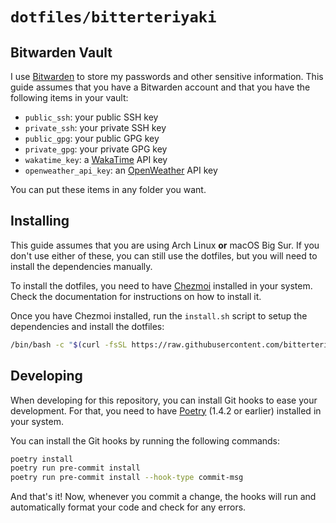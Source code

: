 # `dotfiles/bitterteriyaki`

## Bitwarden Vault

I use [Bitwarden](https://bitwarden.com/) to store my passwords and other
sensitive information. This guide assumes that you have a Bitwarden account
and that you have the following items in your vault:

- `public_ssh`: your public SSH key
- `private_ssh`: your private SSH key
- `public_gpg`: your public GPG key
- `private_gpg`: your private GPG key
- `wakatime_key`: a [WakaTime](https://wakatime.com/) API key
- `openweather_api_key`: an [OpenWeather](https://openweathermap.org/) API key

You can put these items in any folder you want.

## Installing

This guide assumes that you are using Arch Linux **or** macOS Big Sur. If you
don't use either of these, you can still use the dotfiles, but you will need to
install the dependencies manually.

To install the dotfiles, you need to have [Chezmoi](https://chezmoi.io/)
installed in your system. Check the documentation for instructions on how to
install it.

Once you have Chezmoi installed, run the `install.sh` script to setup the
dependencies and install the dotfiles:

```sh
/bin/bash -c "$(curl -fsSL https://raw.githubusercontent.com/bitterteriyaki/dotfiles/HEAD/install.sh)"
```

## Developing

When developing for this repository, you can install Git hooks to ease your
development. For that, you need to have [Poetry](https://python-poetry.org/)
(1.4.2 or earlier) installed in your system.

You can install the Git hooks by running the following commands:

```sh
poetry install
poetry run pre-commit install
poetry run pre-commit install --hook-type commit-msg
```

And that's it! Now, whenever you commit a change, the hooks will run and
automatically format your code and check for any errors.
